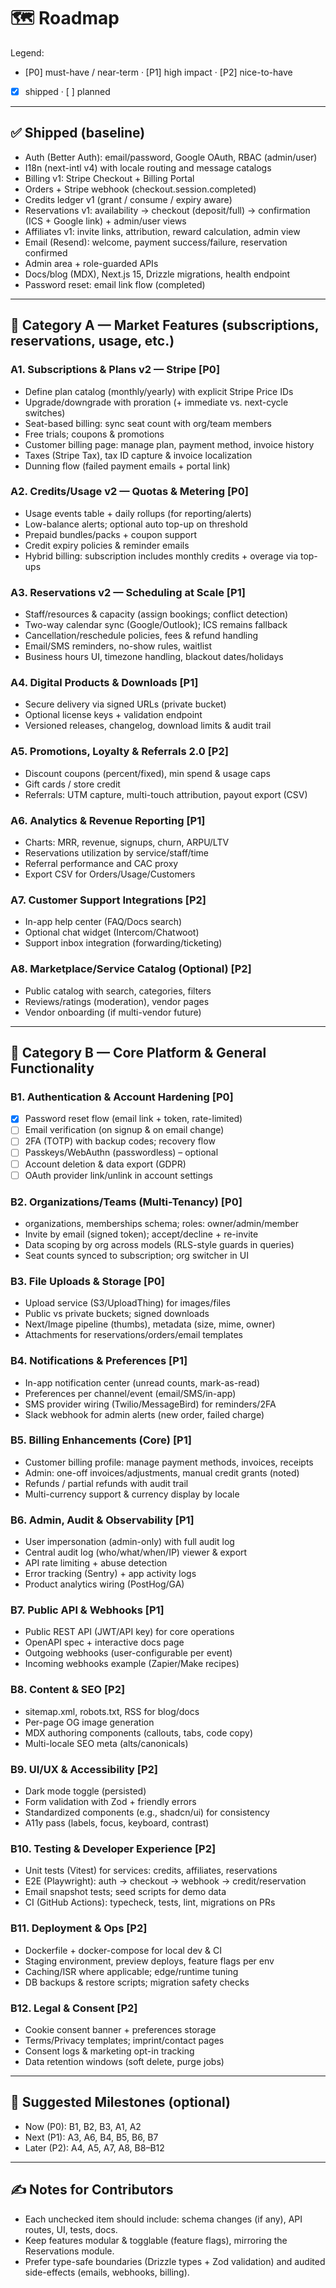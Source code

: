 # 🗺️ Roadmap

Legend:

- [P0] must-have / near-term · [P1] high impact · [P2] nice-to-have
- [x] shipped · [ ] planned

---

## ✅ Shipped (baseline)

- Auth (Better Auth): email/password, Google OAuth, RBAC (admin/user)
- I18n (next-intl v4) with locale routing and message catalogs
- Billing v1: Stripe Checkout + Billing Portal
- Orders + Stripe webhook (checkout.session.completed)
- Credits ledger v1 (grant / consume / expiry aware)
- Reservations v1: availability → checkout (deposit/full) → confirmation (ICS + Google link) + admin/user views
- Affiliates v1: invite links, attribution, reward calculation, admin view
- Email (Resend): welcome, payment success/failure, reservation confirmed
- Admin area + role-guarded APIs
- Docs/blog (MDX), Next.js 15, Drizzle migrations, health endpoint
- Password reset: email link flow (completed)

---

## 🧩 Category A — Market Features (subscriptions, reservations, usage, etc.)

### A1. Subscriptions & Plans v2 — Stripe [P0]

- Define plan catalog (monthly/yearly) with explicit Stripe Price IDs
- Upgrade/downgrade with proration (+ immediate vs. next-cycle switches)
- Seat-based billing: sync seat count with org/team members
- Free trials; coupons & promotions
- Customer billing page: manage plan, payment method, invoice history
- Taxes (Stripe Tax), tax ID capture & invoice localization
- Dunning flow (failed payment emails + portal link)

### A2. Credits/Usage v2 — Quotas & Metering [P0]

- Usage events table + daily rollups (for reporting/alerts)
- Low-balance alerts; optional auto top-up on threshold
- Prepaid bundles/packs + coupon support
- Credit expiry policies & reminder emails
- Hybrid billing: subscription includes monthly credits + overage via top-ups

### A3. Reservations v2 — Scheduling at Scale [P1]

- Staff/resources & capacity (assign bookings; conflict detection)
- Two-way calendar sync (Google/Outlook); ICS remains fallback
- Cancellation/reschedule policies, fees & refund handling
- Email/SMS reminders, no-show rules, waitlist
- Business hours UI, timezone handling, blackout dates/holidays

### A4. Digital Products & Downloads [P1]

- Secure delivery via signed URLs (private bucket)
- Optional license keys + validation endpoint
- Versioned releases, changelog, download limits & audit trail

### A5. Promotions, Loyalty & Referrals 2.0 [P2]

- Discount coupons (percent/fixed), min spend & usage caps
- Gift cards / store credit
- Referrals: UTM capture, multi-touch attribution, payout export (CSV)

### A6. Analytics & Revenue Reporting [P1]

- Charts: MRR, revenue, signups, churn, ARPU/LTV
- Reservations utilization by service/staff/time
- Referral performance and CAC proxy
- Export CSV for Orders/Usage/Customers

### A7. Customer Support Integrations [P2]

- In-app help center (FAQ/Docs search)
- Optional chat widget (Intercom/Chatwoot)
- Support inbox integration (forwarding/ticketing)

### A8. Marketplace/Service Catalog (Optional) [P2]

- Public catalog with search, categories, filters
- Reviews/ratings (moderation), vendor pages
- Vendor onboarding (if multi-vendor future)

---

## 🧱 Category B — Core Platform & General Functionality

### B1. Authentication & Account Hardening [P0]

- [x] Password reset flow (email link + token, rate-limited)
- [ ] Email verification (on signup & on email change)
- [ ] 2FA (TOTP) with backup codes; recovery flow
- [ ] Passkeys/WebAuthn (passwordless) – optional
- [ ] Account deletion & data export (GDPR)
- [ ] OAuth provider link/unlink in account settings

### B2. Organizations/Teams (Multi-Tenancy) [P0]

- organizations, memberships schema; roles: owner/admin/member
- Invite by email (signed token); accept/decline + re-invite
- Data scoping by org across models (RLS-style guards in queries)
- Seat counts synced to subscription; org switcher in UI

### B3. File Uploads & Storage [P0]

- Upload service (S3/UploadThing) for images/files
- Public vs private buckets; signed downloads
- Next/Image pipeline (thumbs), metadata (size, mime, owner)
- Attachments for reservations/orders/email templates

### B4. Notifications & Preferences [P1]

- In-app notification center (unread counts, mark-as-read)
- Preferences per channel/event (email/SMS/in-app)
- SMS provider wiring (Twilio/MessageBird) for reminders/2FA
- Slack webhook for admin alerts (new order, failed charge)

### B5. Billing Enhancements (Core) [P1]

- Customer billing profile: manage payment methods, invoices, receipts
- Admin: one-off invoices/adjustments, manual credit grants (noted)
- Refunds / partial refunds with audit trail
- Multi-currency support & currency display by locale

### B6. Admin, Audit & Observability [P1]

- User impersonation (admin-only) with full audit log
- Central audit log (who/what/when/IP) viewer & export
- API rate limiting + abuse detection
- Error tracking (Sentry) + app activity logs
- Product analytics wiring (PostHog/GA)

### B7. Public API & Webhooks [P1]

- Public REST API (JWT/API key) for core operations
- OpenAPI spec + interactive docs page
- Outgoing webhooks (user-configurable per event)
- Incoming webhooks example (Zapier/Make recipes)

### B8. Content & SEO [P2]

- sitemap.xml, robots.txt, RSS for blog/docs
- Per-page OG image generation
- MDX authoring components (callouts, tabs, code copy)
- Multi-locale SEO meta (alts/canonicals)

### B9. UI/UX & Accessibility [P2]

- Dark mode toggle (persisted)
- Form validation with Zod + friendly errors
- Standardized components (e.g., shadcn/ui) for consistency
- A11y pass (labels, focus, keyboard, contrast)

### B10. Testing & Developer Experience [P2]

- Unit tests (Vitest) for services: credits, affiliates, reservations
- E2E (Playwright): auth → checkout → webhook → credit/reservation
- Email snapshot tests; seed scripts for demo data
- CI (GitHub Actions): typecheck, tests, lint, migrations on PRs

### B11. Deployment & Ops [P2]

- Dockerfile + docker-compose for local dev & CI
- Staging environment, preview deploys, feature flags per env
- Caching/ISR where applicable; edge/runtime tuning
- DB backups & restore scripts; migration safety checks

### B12. Legal & Consent [P2]

- Cookie consent banner + preferences storage
- Terms/Privacy templates; imprint/contact pages
- Consent logs & marketing opt-in tracking
- Data retention windows (soft delete, purge jobs)

---

## 🧭 Suggested Milestones (optional)

- Now (P0): B1, B2, B3, A1, A2
- Next (P1): A3, A6, B4, B5, B6, B7
- Later (P2): A4, A5, A7, A8, B8–B12

---

## ✍️ Notes for Contributors

- Each unchecked item should include: schema changes (if any), API routes, UI, tests, docs.
- Keep features modular & togglable (feature flags), mirroring the Reservations module.
- Prefer type-safe boundaries (Drizzle types + Zod validation) and audited side-effects (emails, webhooks, billing).
